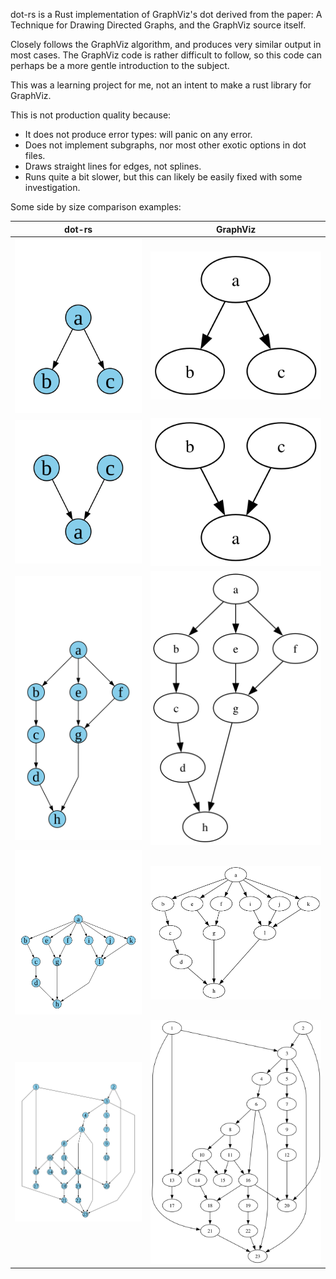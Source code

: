 dot-rs is a Rust implementation of GraphViz's dot derived from the paper: A Technique for Drawing Directed Graphs,
and the GraphViz source itself.

Closely follows the GraphViz algorithm, and produces very similar output in most cases.  The GraphViz code is
rather difficult to follow, so this code can perhaps be a more gentle introduction to the subject.

This was a learning project for me, not an intent to make a rust library for GraphViz.

This is not production quality because:
* It does not produce error types: will panic on any error.
* Does not implement subgraphs, nor most other exotic options
  in dot files.
* Draws straight lines for edges, not splines.
* Runs quite a bit slower, but this can likely be easily fixed
  with some investigation.
  
Some side by size comparison examples:

dot-rs | GraphViz
--- | --- |
<img src="dot_examples/basic/generated/dot-rs/a_to_b_and_c.svg"> | <img src="dot_examples/basic/generated/GraphViz/a_to_b_and_c.svg">
<img src="dot_examples/basic/generated/dot-rs/b_and_c_to_a.svg"> | <img src="dot_examples/basic/generated/GraphViz/b_and_c_to_a.svg">
<img src="dot_examples/tse_paper/generated/dot-rs/example_2_3.svg"> | <img src="dot_examples/tse_paper/generated/GraphViz/example_2_3.svg">
<img src="dot_examples/tse_paper/generated/dot-rs/example_2_3_extended.svg"> | <img src="dot_examples/tse_paper/generated/GraphViz/example_2_3_extended.svg">
<img src="dot_examples/layout/generated/dot-rs/large_example.svg"> | <img src="dot_examples/layout/generated/GraphViz/large_example.svg">